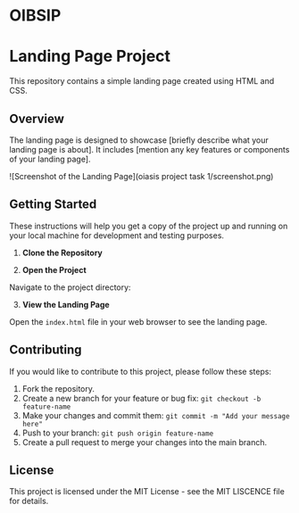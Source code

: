 # OIBSIP
# Landing Page Project

This repository contains a simple landing page created using HTML and CSS.

## Overview

The landing page is designed to showcase [briefly describe what your landing page is about]. It includes [mention any key features or components of your landing page]. 

![Screenshot of the Landing Page](oiasis project task 1/screenshot.png)


## Getting Started

These instructions will help you get a copy of the project up and running on your local machine for development and testing purposes.

1. **Clone the Repository**


2. **Open the Project**

Navigate to the project directory:


3. **View the Landing Page**

Open the `index.html` file in your web browser to see the landing page.

## Contributing

If you would like to contribute to this project, please follow these steps:

1. Fork the repository.
2. Create a new branch for your feature or bug fix: `git checkout -b feature-name`
3. Make your changes and commit them: `git commit -m "Add your message here"`
4. Push to your branch: `git push origin feature-name`
5. Create a pull request to merge your changes into the main branch.

## License

This project is licensed under the MIT License - see the MIT LISCENCE file for details.


